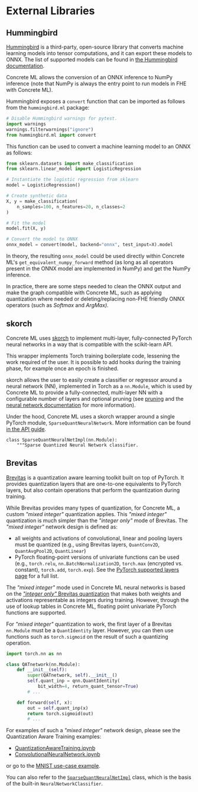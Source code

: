 # External Libraries

## Hummingbird

[Hummingbird](https://microsoft.github.io/hummingbird/) is a third-party, open-source library that converts machine learning models into tensor computations, and it can export these models to ONNX. The list of supported models can be found in [the Hummingbird documentation](https://microsoft.github.io/hummingbird/api/hummingbird.ml.supported.html).

Concrete ML allows the conversion of an ONNX inference to NumPy inference (note that NumPy is always the entry point to run models in FHE with Concrete ML).

Hummingbird exposes a `convert` function that can be imported as follows from the `hummingbird.ml` package:

```python
# Disable Hummingbird warnings for pytest.
import warnings
warnings.filterwarnings("ignore")
from hummingbird.ml import convert
```

This function can be used to convert a machine learning model to an ONNX as follows:

<!--pytest-codeblocks:cont-->

```python
from sklearn.datasets import make_classification
from sklearn.linear_model import LogisticRegression

# Instantiate the logistic regression from sklearn
model = LogisticRegression()

# Create synthetic data
X, y = make_classification(
    n_samples=100, n_features=20, n_classes=2
)

# Fit the model
model.fit(X, y)

# Convert the model to ONNX
onnx_model = convert(model, backend="onnx", test_input=X).model
```

In theory, the resulting `onnx_model` could be used directly within Concrete ML's `get_equivalent_numpy_forward` method (as long as all operators present in the ONNX model are implemented in NumPy) and get the NumPy inference.

In practice, there are some steps needed to clean the ONNX output and make the graph compatible with Concrete ML, such as applying quantization where needed or deleting/replacing non-FHE friendly ONNX operators (such as _Softmax_ and _ArgMax)._

## skorch

Concrete ML uses [skorch](https://skorch.readthedocs.io/en/stable/) to implement multi-layer, fully-connected PyTorch neural networks in a way that is compatible with the scikit-learn API.

This wrapper implements Torch training boilerplate code, lessening the work required of the user. It is possible to add hooks during the training phase, for example once an epoch is finished.

skorch allows the user to easily create a classifier or regressor around a neural network (NN), implemented in Torch as a `nn.Module`, which is used by Concrete ML to provide a fully-connected, multi-layer NN with a configurable number of layers and optional pruning (see [pruning](../advanced-topics/pruning.md) and the [neural network documentation](../built-in-models/neural-networks.md) for more information).

Under the hood, Concrete ML uses a skorch wrapper around a single PyTorch module, `SparseQuantNeuralNetwork`. More information can be found [in the API guide](../developer-guide/api/concrete.ml.sklearn.qnn_module.md#class-sparsequantneuralnetwork).

```
class SparseQuantNeuralNetImpl(nn.Module):
    """Sparse Quantized Neural Network classifier.
```

## Brevitas

[Brevitas](https://github.com/Xilinx/brevitas) is a quantization aware learning toolkit built on top of PyTorch. It provides quantization layers that are one-to-one equivalents to PyTorch layers, but also contain operations that perform the quantization during training.

While Brevitas provides many types of quantization, for Concrete ML, a custom _"mixed integer"_ quantization applies. This _"mixed integer"_ quantization is much simpler than the _"integer only"_ mode of Brevitas. The _"mixed integer"_ network design is defined as:

- all weights and activations of convolutional, linear and pooling layers must be quantized (e.g., using Brevitas layers, `QuantConv2D`, `QuantAvgPool2D`, `QuantLinear`)
- PyTorch floating-point versions of univariate functions can be used (e.g., `torch.relu`, `nn.BatchNormalization2D`, `torch.max` (encrypted vs. constant), `torch.add`, `torch.exp`). See the [PyTorch supported layers page](../deep-learning/torch_support.md) for a full list.

The _"mixed integer"_ mode used in Concrete ML neural networks is based on the [_"integer only"_ Brevitas quantization](https://github.com/Xilinx/brevitas#low-precision-integer-only-lenet) that makes both weights and activations representable as integers during training. However, through the use of lookup tables in Concrete ML, floating point univariate PyTorch functions are supported.

For _"mixed integer"_ quantization to work, the first layer of a Brevitas `nn.Module` must be a `QuantIdentity` layer. However, you can then use functions such as `torch.sigmoid` on the result of such a quantizing operation.

```python
import torch.nn as nn

class QATnetwork(nn.Module):
    def __init__(self):
        super(QATnetwork, self).__init__()
        self.quant_inp = qnn.QuantIdentity(
            bit_width=4, return_quant_tensor=True)
        # ...

    def forward(self, x):
        out = self.quant_inp(x)
        return torch.sigmoid(out)
        # ...
```

For examples of such a _"mixed integer"_ network design, please see the Quantization Aware Training examples:

- [QuantizationAwareTraining.ipynb](https://github.com/zama-ai/concrete-ml-internal/tree/main/docs/advanced_examples/QuantizationAwareTraining.ipynb)
- [ConvolutionalNeuralNetwork.ipynb](https://github.com/zama-ai/concrete-ml-internal/tree/main/docs/advanced_examples/ConvolutionalNeuralNetwork.ipynb)

or go to the [MNIST use-case example](https://github.com/zama-ai/concrete-ml-internal/blob/main/use_case_examples/mnist/mnist_in_fhe.ipynb).

You can also refer to the [`SparseQuantNeuralNetImpl`](../developer-guide/api/concrete.ml.sklearn.qnn_module.md#class-sparsequantneuralnetwork) class, which is the basis of the built-in `NeuralNetworkClassifier`.
